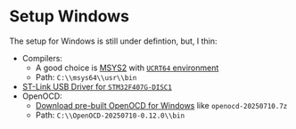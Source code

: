 # Setup Windows

The setup for Windows is still under defintion, but, I thin:

- Compilers:
  - A good choice is [MSYS2](https://www.msys2.org/) with [`UCRT64` environment](https://www.msys2.org/docs/environments/#__tabbed_1_1)
  - Path: `C:\\msys64\\usr\\bin`
- [ST-Link USB Driver for `STM32F407G-DISC1`](https://www.st.com/en/development-tools/stsw-link009.html)
- OpenOCD:
  - [Download pre-built OpenOCD for Windows](https://gnutoolchains.com/arm-eabi/openocd/) like `openocd-20250710.7z`
  - Path: `C:\\OpenOCD-20250710-0.12.0\\bin`

